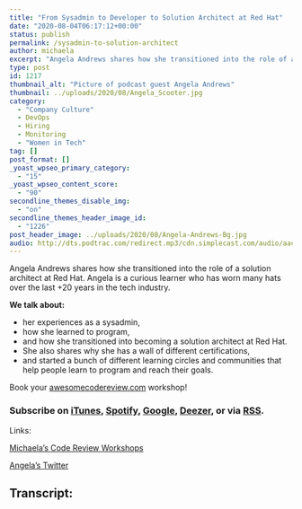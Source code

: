 ```yaml
---
title: "From Sysadmin to Developer to Solution Architect at Red Hat"
date: "2020-08-04T06:17:12+00:00"
status: publish
permalink: /sysadmin-to-solution-architect
author: michaela
excerpt: "Angela Andrews shares how she transitioned into the role of a solution architect at Red Hat. "
type: post
id: 1217
thumbnail_alt: "Picture of podcast guest Angela Andrews"
thumbnail: ../uploads/2020/08/Angela_Scooter.jpg
category:
  - "Company Culture"
  - DevOps
  - Hiring
  - Monitoring
  - "Women in Tech"
tag: []
post_format: []
_yoast_wpseo_primary_category:
  - "15"
_yoast_wpseo_content_score:
  - "90"
secondline_themes_disable_img:
  - "on"
secondline_themes_header_image_id:
  - "1226"
post_header_image: ../uploads/2020/08/Angela-Andrews-Bg.jpg
audio: http://dts.podtrac.com/redirect.mp3/cdn.simplecast.com/audio/aaca90/aaca909a-e34f-49ae-a86f-f59e4fa807f0/f3b7dbb9-70fc-458f-9af8-1a58c3d240a4/angela-andrews-readyy_tc.mp3
---
```


Angela Andrews shares how she transitioned into the role of a solution architect at Red Hat. Angela is a curious learner who has worn many hats over the last +20 years in the tech industry.

**We talk about:**

- her experiences as a sysadmin,
- how she learned to program,
- and how she transitioned into becoming a solution architect at Red Hat.
- She also shares why she has a wall of different certifications,
- and started a bunch of different learning circles and communities that help people learn to program and reach their goals.

<div class="sponsorship">
Book your <a href="https://www.michaelagreiler.com/workshops">awesomecodereview.com</a> workshop!
</div>

### Subscribe on [iTunes](https://podcasts.apple.com/at/podcast/software-engineering-unlocked/id1477527378?l=en), [Spotify](https://open.spotify.com/show/2wz1OneBIDXpbBYeuyIsJL?si=2I0R0HuaTLK6RT0f7lDIFg), [Google](https://www.google.com/podcasts?feed=aHR0cHM6Ly9mZWVkcy5zaW1wbGVjYXN0LmNvbS9LMV9tdjBDSg%3D%3D), [Deezer](https://www.deezer.com/show/465682), or via [RSS](https://www.software-engineering-unlocked.com/subscribe/).

Links:

[Michaela’s Code Review Workshops ](https://www.michaelagreiler.com/workshops/)

[Angela’s Twitter](https://twitter.com/ScooterPhoenix)

## Transcript:
